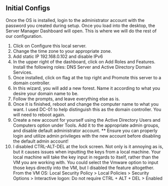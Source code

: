 ## Initial Configs
Once the OS is installed, login to the administrator account with the password you created during setup. Once you load into the desktop, the Server Manager Dashboard will open. This is where we will do the rest of our configuration. 
1. Click on Configure this local server.
2. Change the time zone to your appropriate zone.
3. Add static IP 192.168.0.102 and disable IPv6
4. In the upper right of the dashboard, click on Add Roles and Features. Install the following roles: DNS Server and Active Directory Domain Services.
5. Once installed, click on flag at the top right and Promote this server to a domain controller.
6. In this wizard, you will add a new forest. Name it according to what you desire your domain name to be. 
7. Follow the prompts, and leave everything else as is.
8. Once it is finished, reboot and change the computer name to what you want. I used DC-01 to help distinguish this as the domain controller. You will need to reboot again.
9. Create a new account for yourself using the Active Directory Users and Computers option under Tools. Add it to the appropriate admin groups, and disable default administrator account.
** Ensure you can properly login and utilize admin privileges with the new account before disabling the default admin account!
10. I disabled CTRL-ALT-DEL at the lock screen. Not only is it annoying as is, but it causes issues when inputting the keys from a local machine. Your local machine will take the key input in regards to itself, rather than the VM you are working with. You could select the Vmware option to input those keys directly into the VM, but I disabled the feature altogether.
From the VM OS: Local Security Policy > Local Policies > Security Options > Interactive logon: Do not require CTRL + ALT + DEL > Enabled
